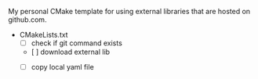 My personal CMake template for using external libraries that are hosted on github.com.

- CMakeLists.txt
   - [ ] check if git command exists
   - [ ] download external lib
   - [ ] copy local yaml file

